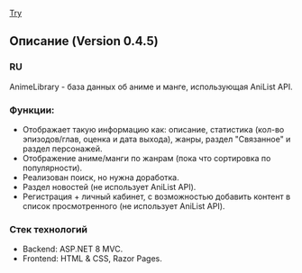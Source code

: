 [Try](https://animelibrary.somee.com)

## Описание (Version 0.4.5)
### RU
AnimeLibrary - база данных об аниме и манге, использующая AniList API.
### Функции:
- Отображает такую информацию как: описание, статистика (кол-во эпизодов/глав, оценка и дата выхода), жанры, раздел "Связанное" и раздел персонажей. 
- Отображение аниме/манги по жанрам (пока что сортировка по популярности).
- Реализован поиск, но нужна доработка.
- Раздел новостей (не использует AniList API).
- Регистрация + личный кабинет, с возможностью добавить контент в список просмотренного (не использует AniList API).

### Стек технологий
- Backend: ASP.NET 8 MVC.
- Frontend: HTML & CSS, Razor Pages.
